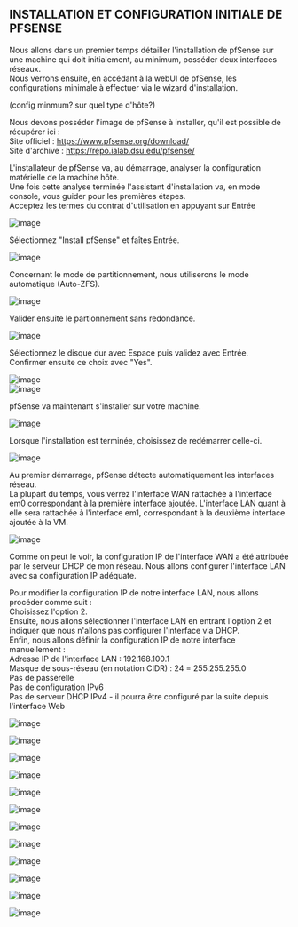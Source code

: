 ## INSTALLATION ET CONFIGURATION INITIALE DE PFSENSE

Nous allons dans un premier temps détailler l'installation de pfSense sur une machine qui doit initialement, au minimum, posséder deux interfaces réseaux.  
Nous verrons ensuite, en accédant à la webUI de pfSense, les configurations minimale à effectuer via le wizard d'installation.    

(config minmum? sur quel type d'hôte?)  

Nous devons posséder l'image de pfSense à installer, qu'il est possible de récupérer ici :  
Site officiel : https://www.pfsense.org/download/  
Site d'archive : https://repo.ialab.dsu.edu/pfsense/  

L'installateur de pfSense va, au démarrage, analyser la configuration matérielle de la machine hôte.  
Une fois cette analyse terminée l'assistant d'installation va, en mode console, vous guider pour les premières étapes.  
Acceptez les termes du contrat d'utilisation en appuyant sur Entrée  

![image](/pfSense_Install/1-Install.png)  

Sélectionnez "Install pfSense" et faîtes Entrée.  

![image](/pfSense_Install/2-Install.png)  

Concernant le mode de partitionnement, nous utiliserons le mode automatique (Auto-ZFS).   

![image](/pfSense_Install/3-Install.png)  

Valider ensuite le partionnement sans redondance.   

![image](/pfSense_Install/4-Install.png)  

Sélectionnez le disque dur avec Espace puis validez avec Entrée.  
Confirmer ensuite ce choix avec "Yes".  

![image](/pfSense_Install/5-Install.png)  
![image](/pfSense_Install/6-Install.png)  

pfSense va maintenant s'installer sur votre machine.  

![image](/pfSense_Install/7-Install.png)  

Lorsque l'installation est terminée, choisissez de redémarrer celle-ci.    

![image](/pfSense_Install/8-Install.png)  

Au premier démarrage, pfSense détecte automatiquement les interfaces réseau.   
La plupart du temps, vous verrez l'interface WAN rattachée à l'interface em0 correspondant à la première interface ajoutée. L'interface LAN quant à elle sera rattachée à l'interface em1, correspondant à la deuxième interface ajoutée à la VM.  

![image](/pfSense_Install/9-Install.png)  

Comme on peut le voir, la configuration IP de l'interface WAN a été attribuée par le serveur DHCP de mon réseau. Nous allons configurer l'interface LAN avec sa configuration IP adéquate.  

Pour modifier la configuration IP de notre interface LAN, nous allons procéder comme suit :  
Choisissez l'option 2.  
Ensuite, nous allons sélectionner l'interface LAN en entrant l'option 2 et indiquer que nous n'allons pas configurer l'interface via DHCP.  
Enfin, nous allons définir la configuration IP de notre interface manuellement :  
Adresse IP de l'interface LAN : 192.168.100.1  
Masque de sous-réseau (en notation CIDR) : 24 = 255.255.255.0  
Pas de passerelle  
Pas de configuration IPv6  
Pas de serveur DHCP IPv4 - il pourra être configuré par la suite depuis l'interface Web  

![image](/pfSense_Install/10-Install.png)  



![image](/pfSense_Install/11-Install.png)  


![image](/pfSense_Install/12-Install.png)  


![image](/pfSense_Install/13-Install.png)  


![image](/pfSense_Install/14-Install.png)  


![image](/pfSense_Install/15-Install.png)  


![image](/pfSense_Install/16-Install.png)  


![image](/pfSense_Install/17-Install.png)  


![image](/pfSense_Install/18-Install.png)  


![image](/pfSense_Install/19-Install.png)  


![image](/pfSense_Install/20-Install.png) 


![image](/pfSense_Install/21-Install.png)  


